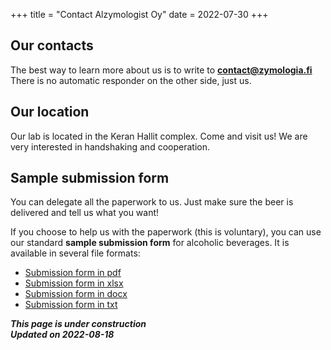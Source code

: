 +++
title = "Contact Alzymologist Oy"
date = 2022-07-30
+++

## Our contacts

The best way to learn more about us is to write to [**contact@zymologia.fi**](mailto:contact@zymologia.fi) <br>
There is no automatic responder on the other side, just us.

## Our location

Our lab is located in the Keran Hallit complex. Come and visit us! We are very interested in handshaking and cooperation.

## Sample submission form
You can delegate all the paperwork to us. Just make sure the beer is delivered and tell us what you want! <br>

If you choose to help us with the paperwork (this is voluntary), you can use our standard **sample submission form** for alcoholic beverages. It is available in several file formats:

* [Submission form in pdf](/Alzymologist-submission-form.pdf)
* [Submission form in xlsx](/Alzymologist-submission-form.xlsx)
* [Submission form in docx](/Alzymologist-submission-form.docx)
* [Submission form in txt](/Alzymologist-submission-form.txt)

***This page is under construction***<br>
***Updated on 2022-08-18***